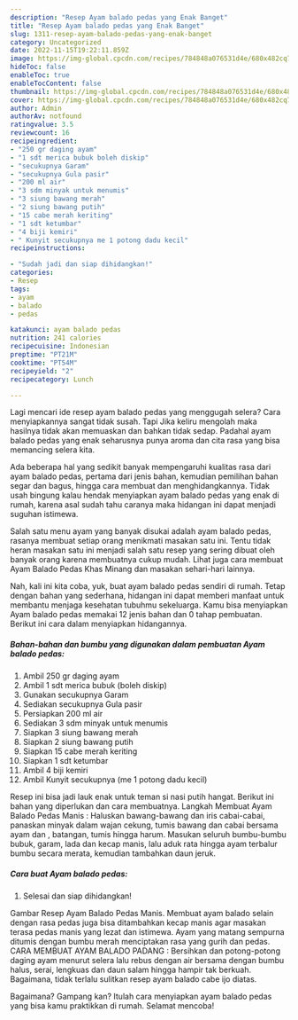 ```yaml
---
description: "Resep Ayam balado pedas yang Enak Banget"
title: "Resep Ayam balado pedas yang Enak Banget"
slug: 1311-resep-ayam-balado-pedas-yang-enak-banget
category: Uncategorized
date: 2022-11-15T19:22:11.859Z
image: https://img-global.cpcdn.com/recipes/784848a076531d4e/680x482cq70/ayam-balado-pedas-foto-resep-utama.jpg
hideToc: false
enableToc: true
enableTocContent: false
thumbnail: https://img-global.cpcdn.com/recipes/784848a076531d4e/680x482cq70/ayam-balado-pedas-foto-resep-utama.jpg
cover: https://img-global.cpcdn.com/recipes/784848a076531d4e/680x482cq70/ayam-balado-pedas-foto-resep-utama.jpg
author: Admin
authorAv: notfound
ratingvalue: 3.5
reviewcount: 16
recipeingredient:
- "250 gr daging ayam"
- "1 sdt merica bubuk boleh diskip"
- "secukupnya Garam"
- "secukupnya Gula pasir"
- "200 ml air"
- "3 sdm minyak untuk menumis"
- "3 siung bawang merah"
- "2 siung bawang putih"
- "15 cabe merah keriting"
- "1 sdt ketumbar"
- "4 biji kemiri"
- " Kunyit secukupnya me 1 potong dadu kecil"
recipeinstructions:

- "Sudah jadi dan siap dihidangkan!"
categories:
- Resep
tags:
- ayam
- balado
- pedas

katakunci: ayam balado pedas 
nutrition: 241 calories
recipecuisine: Indonesian
preptime: "PT21M"
cooktime: "PT54M"
recipeyield: "2"
recipecategory: Lunch

---
```



Lagi mencari ide resep ayam balado pedas yang menggugah selera? Cara menyiapkannya sangat tidak susah. Tapi Jika keliru mengolah maka hasilnya tidak akan memuaskan dan bahkan tidak sedap. Padahal ayam balado pedas yang enak seharusnya punya aroma dan cita rasa yang bisa memancing selera kita.


Ada beberapa hal yang sedikit banyak mempengaruhi kualitas rasa dari ayam balado pedas, pertama dari jenis bahan, kemudian pemilihan bahan segar dan bagus, hingga cara membuat dan menghidangkannya. Tidak usah bingung kalau hendak menyiapkan ayam balado pedas yang enak di rumah, karena asal sudah tahu caranya maka hidangan ini dapat menjadi suguhan istimewa.

Salah satu menu ayam yang banyak disukai adalah ayam balado pedas, rasanya membuat setiap orang menikmati masakan satu ini. Tentu tidak heran masakan satu ini menjadi salah satu resep yang sering dibuat oleh banyak orang karena membuatnya cukup mudah. Lihat juga cara membuat Ayam Balado Pedas Khas Minang dan masakan sehari-hari lainnya.


Nah, kali ini kita coba, yuk, buat ayam balado pedas sendiri di rumah. Tetap dengan bahan yang sederhana, hidangan ini dapat memberi manfaat untuk membantu menjaga kesehatan tubuhmu sekeluarga. Kamu bisa menyiapkan Ayam balado pedas memakai 12 jenis bahan dan 0 tahap pembuatan. Berikut ini cara dalam menyiapkan hidangannya.

<!--inarticleads1-->

##### Bahan-bahan dan bumbu yang digunakan dalam pembuatan Ayam balado pedas:

1. Ambil 250 gr daging ayam
1. Ambil 1 sdt merica bubuk (boleh diskip)
1. Gunakan secukupnya Garam
1. Sediakan secukupnya Gula pasir
1. Persiapkan 200 ml air
1. Sediakan 3 sdm minyak untuk menumis
1. Siapkan 3 siung bawang merah
1. Siapkan 2 siung bawang putih
1. Siapkan 15 cabe merah keriting
1. Siapkan 1 sdt ketumbar
1. Ambil 4 biji kemiri
1. Ambil  Kunyit secukupnya (me 1 potong dadu kecil)


Resep ini bisa jadi lauk enak untuk teman si nasi putih hangat. Berikut ini bahan yang diperlukan dan cara membuatnya. Langkah Membuat Ayam Balado Pedas Manis : Haluskan bawang-bawang dan iris cabai-cabai, panaskan minyak dalam wajan cekung, tumis bawang dan cabai bersama ayam dan , batangan, tumis hingga harum. Masukan seluruh bumbu-bumbu bubuk, garam, lada dan kecap manis, lalu aduk rata hingga ayam terbalur bumbu secara merata, kemudian tambahkan daun jeruk. 

<!--inarticleads2-->

##### Cara buat Ayam balado pedas:


1. Selesai dan siap dihidangkan!

Gambar Resep Ayam Balado Pedas Manis. Membuat ayam balado selain dengan rasa pedas juga bisa ditambahkan kecap manis agar masakan terasa pedas manis yang lezat dan istimewa. Ayam yang matang sempurna ditumis dengan bumbu merah menciptakan rasa yang gurih dan pedas. CARA MEMBUAT AYAM BALADO PADANG : Bersihkan dan potong-potong daging ayam menurut selera lalu rebus dengan air bersama dengan bumbu halus, serai, lengkuas dan daun salam hingga hampir tak berkuah. Bagaimana, tidak terlalu sulitkan resep ayam balado cabe ijo diatas. 

Bagaimana? Gampang kan? Itulah cara menyiapkan ayam balado pedas yang bisa kamu praktikkan di rumah. Selamat mencoba!
